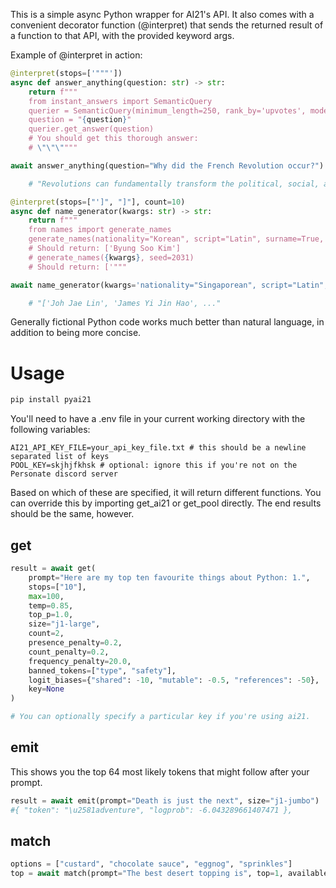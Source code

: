 This is a simple async Python wrapper for AI21's API. It also comes with a convenient decorator function (@interpret) that sends the returned result of a function to that API, with the provided keyword args.

Example of @interpret in action:

```python
@interpret(stops=['"""'])
async def answer_anything(question: str) -> str:
    return f"""
    from instant_answers import SemanticQuery
    querier = SemanticQuery(minimum_length=250, rank_by='upvotes', moderator_curated=True)
    question = "{question}"
    querier.get_answer(question)
    # You should get this thorough answer:
    # \"\"\""""

await answer_anything(question="Why did the French Revolution occur?")

    # "Revolutions can fundamentally transform the political, social, and economic structures of a..."

@interpret(stops=["']", "]"], count=10)
async def name_generator(kwargs: str) -> str:
    return f"""
    from names import generate_names
    generate_names(nationality="Korean", script="Latin", surname=True, seed=2031, count=1, quality="high")
    # Should return: ['Byung Soo Kim']
    # generate_names({kwargs}, seed=2031)
    # Should return: ['"""

await name_generator(kwargs='nationality="Singaporean", script="Latin", rareness="common"') 

    # "['Joh Jae Lin', 'James Yi Jin Hao', ..."
```

Generally fictional Python code works much better than natural language, in addition to being more concise.

# Usage

```bash
pip install pyai21
```

You'll need to have a .env file in your current working directory with the following variables:
```
AI21_API_KEY_FILE=your_api_key_file.txt # this should be a newline separated list of keys
POOL_KEY=skjhjfkhsk # optional: ignore this if you're not on the Personate discord server
```
Based on which of these are specified, it will return different functions. You can override this by importing get_ai21 or get_pool directly. The end results should be the same, however.

## get

```python
result = await get(
    prompt="Here are my top ten favourite things about Python: 1.", 
    stops=["10"],
    max=100,
    temp=0.85,
    top_p=1.0,
    size="j1-large",
    count=2,
    presence_penalty=0.2,
    count_penalty=0.2,
    frequency_penalty=20.0,
    banned_tokens=["type", "safety"],
    logit_biases={"shared": -10, "mutable": -0.5, "references": -50},
    key=None
)

# You can optionally specify a particular key if you're using ai21.
```

## emit

This shows you the top 64 most likely tokens that might follow after your prompt.

```python
result = await emit(prompt="Death is just the next", size="j1-jumbo")
#{ "token": "\u2581adventure", "logprob": -6.043289661407471 },
```

## match

```python
options = ["custard", "chocolate sauce", "eggnog", "sprinkles"]
top = await match(prompt="The best desert topping is", top=1, available_options=options, size="j1-jumbo")
```